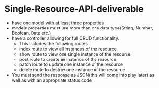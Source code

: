 # Single-Resource-API-deliverable

- have one model with at least three properties
- models properties must use more than one data type(String, Number, Boolean, Date etc.)
- have a controller allowing for full CRUD functionality.
  - This includes the following routes
  - index route to view all instances of the resource
  - show route to view one single instance of the resource
  - post route to create an instance of the resource
  - patch route to update one instance of the resource
  - delete route to destroy one instance of the resource
- You must send the response as JSON(this will come into play later) as well as with an appropriate status code
